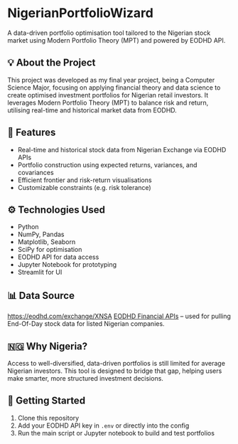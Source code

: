 # NigerianPortfolioWizard

A data-driven portfolio optimisation tool tailored to the Nigerian stock market using Modern Portfolio Theory (MPT) and powered by EODHD API.

## 💡 About the Project

This project was developed as my final year project, being a Computer Science Major, focusing on applying financial theory and data science to create optimised investment portfolios for Nigerian retail investors. It leverages Modern Portfolio Theory (MPT) to balance risk and return, utilising real-time and historical market data from EODHD.

## 🎯 Features

- Real-time and historical stock data from Nigerian Exchange via EODHD APIs
- Portfolio construction using expected returns, variances, and covariances
- Efficient frontier and risk-return visualisations
- Customizable constraints (e.g. risk tolerance)

## ⚙️ Technologies Used

- Python
- NumPy, Pandas
- Matplotlib, Seaborn
- SciPy for optimisation
- EODHD API for data access
- Jupyter Notebook for prototyping
- Streamlit for UI

## 📊 Data Source
https://eodhd.com/exchange/XNSA
[EODHD Financial APIs](https://eodhd.com/exchange/XNSA) – used for pulling End-Of-Day stock data for listed Nigerian companies.

## 🇳🇬 Why Nigeria?

Access to well-diversified, data-driven portfolios is still limited for average Nigerian investors. This tool is designed to bridge that gap, helping users make smarter, more structured investment decisions.

## 🚀 Getting Started

1. Clone this repository
2. Add your EODHD API key in `.env` or directly into the config
3. Run the main script or Jupyter notebook to build and test portfolios
